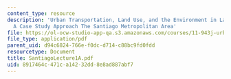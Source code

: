 ```yaml
---
content_type: resource
description: 'Urban Transportation, Land Use, and the Environment in Latin America:
  A Case Study Approach The Santiago Metropolitan Area'
file: https://ol-ocw-studio-app-qa.s3.amazonaws.com/courses/11-943j-urban-transportation-land-use-and-the-environment-spring-2002/8917464c471ca14232dd8e8ad887abf7_SantiagoLecture1A.pdf
file_type: application/pdf
parent_uid: d94c6824-766e-f0dc-d714-c88bc9fd0fdd
resourcetype: Document
title: SantiagoLecture1A.pdf
uid: 8917464c-471c-a142-32dd-8e8ad887abf7
---
```

